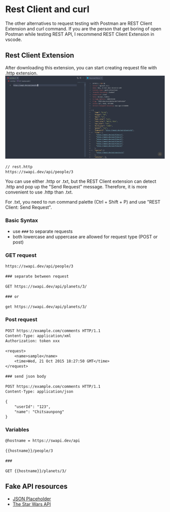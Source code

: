# Rest Client and curl
The other alternatives to request testing with Postman are REST Client Extension and curl command. If you are the person that get boring of open Postman while testing REST API, I recommend REST Client Extension in vscode.

## Rest Client Extension
After downloading this extension, you can start creating request file with .http extension.
![image](rest_client_example.jpg)
```
// rest.http
https://swapi.dev/api/people/3
```
You can use either .http or .txt, but the REST Client extension can detect .http and pop up the "Send Request" message. Therefore, it is more convenient to use .http than .txt.

For .txt, you need to run command palette (Ctrl + Shift + P) and use "REST Client: Send Request".

### Basic Syntax
- use `###` to separate requests
- both lowercase and uppercase are allowed for request type (POST or post)

### GET request
```
https://swapi.dev/api/people/3

### separate between request

GET https://swapi.dev/api/planets/3/

### or

get https://swapi.dev/api/planets/3/
```

### Post request
```
POST https://example.com/comments HTTP/1.1
Content-Type: application/xml
Authorization: token xxx

<request>
    <name>sample</name>
    <time>Wed, 21 Oct 2015 18:27:50 GMT</time>
</request>

### send json body

POST https://example.com/comments HTTP/1.1
Content-Type: application/json

{
    "userId": "123",
    "name": "Chitsaunpong"
}

```
### Variables
```
@hostname = https://swapi.dev/api

{{hostname}}/people/3

###

GET {{hostname}}/planets/3/
```

## Fake API resources
- [JSON Placeholder](https://jsonplaceholder.typicode.com/)
- [The Star Wars API](https://swapi.dev/)